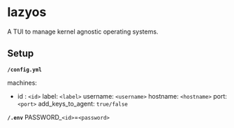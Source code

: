 # lazyos

A TUI to manage kernel agnostic operating systems.

## Setup

**`/config.yml`**

machines:

- id : `<id>`
  label: `<label>`
  username: `<username>`
  hostname: `<hostname>`
  port: `<port>`
  add_keys_to_agent: `true/false`

**`/.env`**
PASSWORD\_`<id>`=`<password>`
